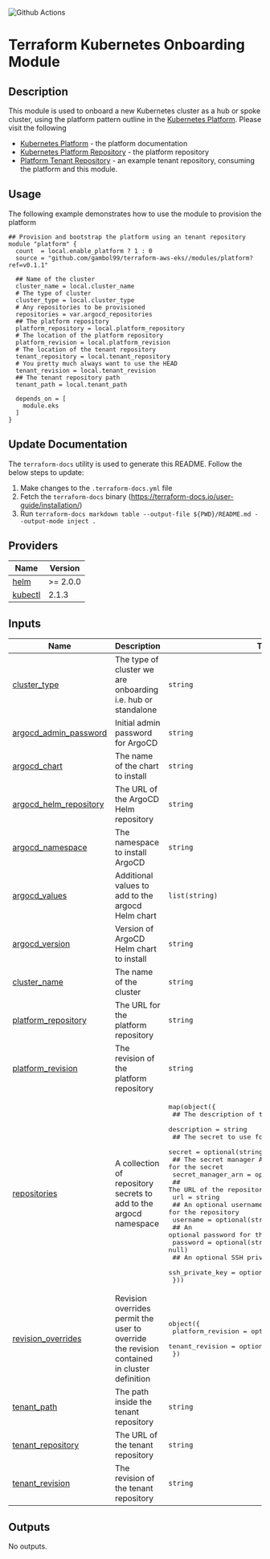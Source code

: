 <!-- markdownlint-restore -->
<!--
  ***** CAUTION: DO NOT EDIT ABOVE THIS LINE ******
-->

![Github Actions](https://github.com/appvia/terraform-aws-module-template/actions/workflows/terraform.yml/badge.svg)

# Terraform Kubernetes Onboarding Module

## Description

This module is used to onboard a new Kubernetes cluster as a hub or spoke cluster, using the platform pattern outline in the [Kubernetes Platform](https://github.com/gambol99/kubernetes-platform). Please visit the following

- [Kubernetes Platform](https://gambol99.github.io/kubernetes-platform/) - the platform documentation
- [Kubernetes Platform Repository](https://github.com/gambol99/kubernetes-platform) - the platform repository
- [Platform Tenant Repository](https://github.com/gambol99/platform-tenant/) - an example tenant repository, consuming the platform and this module.

## Usage

The following example demonstrates how to use the module to provision the platform

```hcl
## Provision and bootstrap the platform using an tenant repository
module "platform" {
  count  = local.enable_platform ? 1 : 0
  source = "github.com/gambol99/terraform-aws-eks//modules/platform?ref=v0.1.1"

  ## Name of the cluster
  cluster_name = local.cluster_name
  # The type of cluster
  cluster_type = local.cluster_type
  # Any repositories to be provisioned
  repositories = var.argocd_repositories
  ## The platform repository
  platform_repository = local.platform_repository
  # The location of the platform repository
  platform_revision = local.platform_revision
  # The location of the tenant repository
  tenant_repository = local.tenant_repository
  # You pretty much always want to use the HEAD
  tenant_revision = local.tenant_revision
  ## The tenant repository path
  tenant_path = local.tenant_path

  depends_on = [
    module.eks
  ]
}
```

## Update Documentation

The `terraform-docs` utility is used to generate this README. Follow the below steps to update:

1. Make changes to the `.terraform-docs.yml` file
2. Fetch the `terraform-docs` binary (https://terraform-docs.io/user-guide/installation/)
3. Run `terraform-docs markdown table --output-file ${PWD}/README.md --output-mode inject .`

<!-- BEGIN_TF_DOCS -->
## Providers

| Name | Version |
|------|---------|
| <a name="provider_helm"></a> [helm](#provider\_helm) | >= 2.0.0 |
| <a name="provider_kubectl"></a> [kubectl](#provider\_kubectl) | 2.1.3 |

## Inputs

| Name | Description | Type | Default | Required |
|------|-------------|------|---------|:--------:|
| <a name="input_cluster_type"></a> [cluster\_type](#input\_cluster\_type) | The type of cluster we are onboarding i.e. hub or standalone | `string` | n/a | yes |
| <a name="input_argocd_admin_password"></a> [argocd\_admin\_password](#input\_argocd\_admin\_password) | Initial admin password for ArgoCD | `string` | `null` | no |
| <a name="input_argocd_chart"></a> [argocd\_chart](#input\_argocd\_chart) | The name of the chart to install | `string` | `"argo-cd"` | no |
| <a name="input_argocd_helm_repository"></a> [argocd\_helm\_repository](#input\_argocd\_helm\_repository) | The URL of the ArgoCD Helm repository | `string` | `"https://argoproj.github.io/argo-helm"` | no |
| <a name="input_argocd_namespace"></a> [argocd\_namespace](#input\_argocd\_namespace) | The namespace to install ArgoCD | `string` | `"argocd"` | no |
| <a name="input_argocd_values"></a> [argocd\_values](#input\_argocd\_values) | Additional values to add to the argocd Helm chart | `list(string)` | `[]` | no |
| <a name="input_argocd_version"></a> [argocd\_version](#input\_argocd\_version) | Version of ArgoCD Helm chart to install | `string` | `"7.8.5"` | no |
| <a name="input_cluster_name"></a> [cluster\_name](#input\_cluster\_name) | The name of the cluster | `string` | `null` | no |
| <a name="input_platform_repository"></a> [platform\_repository](#input\_platform\_repository) | The URL for the platform repository | `string` | `"https://github.com/gambol99/kubernetes-platform"` | no |
| <a name="input_platform_revision"></a> [platform\_revision](#input\_platform\_revision) | The revision of the platform repository | `string` | `"HEAD"` | no |
| <a name="input_repositories"></a> [repositories](#input\_repositories) | A collection of repository secrets to add to the argocd namespace | <pre>map(object({<br/>    ## The description of the repository<br/>    description = string<br/>    ## The secret to use for the repository<br/>    secret = optional(string, null)<br/>    ## The secret manager ARN to use for the secret<br/>    secret_manager_arn = optional(string, null)<br/>    ## The URL of the repository<br/>    url = string<br/>    ## An optional username for the repository<br/>    username = optional(string, null)<br/>    ## An optional password for the repository<br/>    password = optional(string, null)<br/>    ## An optional SSH private key for the repository<br/>    ssh_private_key = optional(string, null)<br/>  }))</pre> | `{}` | no |
| <a name="input_revision_overrides"></a> [revision\_overrides](#input\_revision\_overrides) | Revision overrides permit the user to override the revision contained in cluster definition | <pre>object({<br/>    platform_revision = optional(string, null)<br/>    tenant_revision   = optional(string, null)<br/>  })</pre> | `null` | no |
| <a name="input_tenant_path"></a> [tenant\_path](#input\_tenant\_path) | The path inside the tenant repository | `string` | `""` | no |
| <a name="input_tenant_repository"></a> [tenant\_repository](#input\_tenant\_repository) | The URL of the tenant repository | `string` | `"https://github.com/gambol99/eks-tenant"` | no |
| <a name="input_tenant_revision"></a> [tenant\_revision](#input\_tenant\_revision) | The revision of the tenant repository | `string` | `"HEAD"` | no |

## Outputs

No outputs.
<!-- END_TF_DOCS -->
